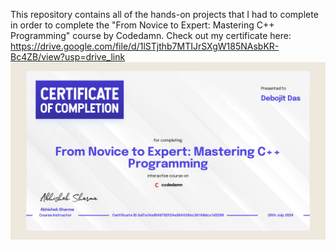 This repository contains all of the hands-on projects that I had to complete in order to complete the "From Novice to Expert: Mastering C++ Programming" course by Codedamn.
Check out my certificate here:
https://drive.google.com/file/d/1lSTjthb7MTIJrSXgW185NAsbKR-Bc4ZB/view?usp=drive_link
![Course Certificate](./pictures/Course%20Certificate.jpg)
